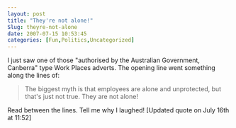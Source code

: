 ```yaml
---
layout: post
title: "They're not alone!"
Slug: theyre-not-alone
date: 2007-07-15 10:53:45
categories: [Fun,Politics,Uncategorized]
---
```

I just saw one of those "authorised by the Australian Government, Canberra" type Work Places adverts. The opening line went something along the lines of:

> The biggest myth is that employees are alone and unprotected, but that's just not true. They are not alone!

Read between the lines. Tell me why I laughed! \[Updated quote on July 16th at 11:52\]
